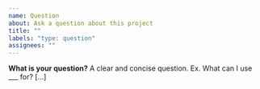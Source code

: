```yaml
---
name: Question
about: Ask a question about this project
title: ""
labels: "type: question"
assignees: ""
---
```


**What is your question?**
A clear and concise question. Ex. What can I use \_\_\_ for? [...]

